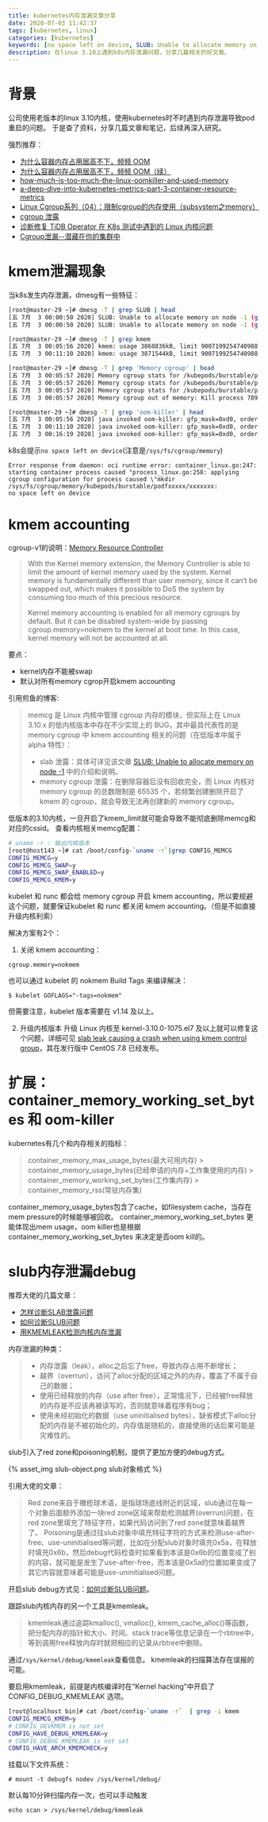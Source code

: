```yaml
---
title: kubernetes内存泄漏文章分享
date: 2020-07-03 11:42:37
tags: [kubernetes, linux]
categories: [kubernetes]
keywords: [no space left on device, SLUB: Unable to allocate memory on node, memcg]
description: 在linux 3.10上遇到k8s内存泄漏问题，分享几篇相关的好文章。
---
```


# 背景

公司使用老版本的linux 3.10内核，使用kubernetes时不时遇到内存泄漏导致pod重启的问题。
于是查了资料，分享几篇文章和笔记，后续再深入研究。
<!-- more -->

强烈推荐：
- [为什么容器内存占用居高不下，频频 OOM](https://eddycjy.com/posts/why-container-memory-exceed/)
- [为什么容器内存占用居高不下，频频 OOM（续）](https://eddycjy.com/posts/why-container-memory-exceed2/)
- [how-much-is-too-much-the-linux-oomkiller-and-used-memory](https://medium.com/faun/how-much-is-too-much-the-linux-oomkiller-and-used-memory-d32186f29c9d)
- [a-deep-dive-into-kubernetes-metrics-part-3-container-resource-metrics](https://blog.freshtracks.io/a-deep-dive-into-kubernetes-metrics-part-3-container-resource-metrics-361c5ee46e66)
- [Linux Cgroup系列（04）：限制cgroup的内存使用（subsystem之memory）](https://segmentfault.com/a/1190000008125359)
- [cgroup 泄露](https://www.bookstack.cn/read/kubernetes-practice-guide/troubleshooting-summary-cgroup-leaking.md)
- [诊断修复 TiDB Operator 在 K8s 测试中遇到的 Linux 内核问题](https://zhuanlan.zhihu.com/p/66895097)
- [Cgroup泄漏--潜藏在你的集群中](https://tencentcloudcontainerteam.github.io/2018/12/29/cgroup-leaking/)

# kmem泄漏现象

当k8s发生内存泄漏，dmesg有一些特征：
```sh
[root@master-29 ~]# dmesg -T | grep SLUB | head
[五 7月  3 00:00:50 2020] SLUB: Unable to allocate memory on node -1 (gfp=0x80d0)
[五 7月  3 00:00:50 2020] SLUB: Unable to allocate memory on node -1 (gfp=0x80d0)
```

```sh
[root@master-29 ~]# dmesg -T | grep kmem
[五 7月  3 00:05:56 2020] kmem: usage 3868836kB, limit 9007199254740988kB, failcnt 0
[五 7月  3 00:11:10 2020] kmem: usage 3871544kB, limit 9007199254740988kB, failcnt 0
```

```sh
[root@master-29 ~]# dmesg -T | grep 'Memory cgroup' | head
[五 7月  3 00:05:57 2020] Memory cgroup stats for /kubepods/burstable/pod20edac81-191c-4bc6-b85f-e23a65bc7931: cache:0KB rss:0KB rss_huge:0KB mapped_file:0KB swap:0KB inactive_anon:0KB active_anon:0KB inactive_file:0KB active_file:0KB unevictable:0KB
[五 7月  3 00:05:57 2020] Memory cgroup stats for /kubepods/burstable/pod20edac81-191c-4bc6-b85f-e23a65bc7931/47fe2a20f8dabf213dbcd0995ab220c7df41eea7e5ac2f444e2d9dab2a49ed39: cache:0KB rss:44KB rss_huge:0KB mapped_file:0KB swap:0KB inactive_anon:0KB active_anon:44KB inactive_file:0KB active_file:0KB unevictable:0KB
[五 7月  3 00:05:57 2020] Memory cgroup stats for /kubepods/burstable/pod20edac81-191c-4bc6-b85f-e23a65bc7931/26879c55393e26dbccdf7dfba2fcba9d5be00cd92f1be6929c24d9725a2adcdf: cache:40KB rss:325384KB rss_huge:202752KB mapped_file:0KB swap:0KB inactive_anon:0KB active_anon:325276KB inactive_file:4KB active_file:0KB unevictable:0KB
[五 7月  3 00:05:57 2020] Memory cgroup out of memory: Kill process 789343 (java) score 1074 or sacrifice child
```

```sh
[root@master-29 ~]# dmesg -T | grep 'oom-killer' | head
[五 7月  3 00:05:56 2020] java invoked oom-killer: gfp_mask=0xd0, order=0, oom_score_adj=996
[五 7月  3 00:11:10 2020] java invoked oom-killer: gfp_mask=0xd0, order=0, oom_score_adj=996
[五 7月  3 00:16:19 2020] java invoked oom-killer: gfp_mask=0xd0, order=0, oom_score_adj=996
```

k8s会提示`no space left on device`(注意是`/sys/fs/cgroup/memory`)
```
Error response from daemon: oci runtime error: container_linux.go:247:
starting container process caused "process_linux.go:258: applying
cgroup configuration for process caused \"mkdir
/sys/fs/cgroup/memory/kubepods/burstable/podfxxxxx/xxxxxxx:
no space left on device
```

# kmem accounting

cgroup-v1的说明：[Memory Resource Controller](https://www.kernel.org/doc/html/latest/admin-guide/cgroup-v1/memory.html)
>With the Kernel memory extension, the Memory Controller is able to limit the amount of kernel memory used by the system. Kernel memory is fundamentally different than user memory, since it can’t be swapped out, which makes it possible to DoS the system by consuming too much of this precious resource.
>
>Kernel memory accounting is enabled for all memory cgroups by default. But it can be disabled system-wide by passing cgroup.memory=nokmem to the kernel at boot time. In this case, kernel memory will not be accounted at all.

要点：
- kernel内存不能被swap
- 默认对所有memory cgrop开启kmem accounting

引用煎鱼的博客:
>memcg 是 Linux 内核中管理 cgroup 内存的模块，但实际上在 Linux 3.10.x 的低内核版本中存在不少实现上的 BUG，其中最具代表性的是 memory cgroup 中 kmem accounting 相关的问题（在低版本中属于 alpha 特性）：
>- slab 泄露：具体可详见该文章 [SLUB: Unable to allocate memory on node -1](https://pingcap.com/blog/try-to-fix-two-linux-kernel-bugs-while-testing-tidb-operator-in-k8s/#bug-1-unstable-kmem-accounting) 中的介绍和说明。
>- memory cgroup 泄露：在删除容器后没有回收完全，而 Linux 内核对 memory cgroup 的总数限制是 65535 个，若频繁创建删除开启了 kmem 的 cgroup，就会导致无法再创建新的 memory cgroup。


低版本的3.10内核，一旦开启了kmem_limit就可能会导致不能彻底删除memcg和对应的cssid。
查看内核相关memcg配置：
```sh
# uname -r : 输出内核版本
[root@host143 ~]# cat /boot/config-`uname -r`|grep CONFIG_MEMCG
CONFIG_MEMCG=y
CONFIG_MEMCG_SWAP=y
CONFIG_MEMCG_SWAP_ENABLED=y
CONFIG_MEMCG_KMEM=y
```

kubelet 和 runc 都会给 memory cgroup 开启 kmem accounting，所以要规避这个问题，就要保证kubelet 和 runc 都关闭 kmem accounting。（但是不如直接升级内核利索）

解决方案有2个：
1. 关闭 kmem accounting：
```
cgroup.memory=nokmem
```
也可以通过 kubelet 的 nokmem Build Tags 来编译解决：
```
$ kubelet GOFLAGS="-tags=nokmem"
```
但需要注意，kubelet 版本需要在 v1.14 及以上。

2. 升级内核版本
升级 Linux 内核至 kernel-3.10.0-1075.el7 及以上就可以修复这个问题，详细可见 [slab leak causing a crash when using kmem control group](https://bugzilla.redhat.com/show_bug.cgi?id=1507149#c101)，其在发行版中 CentOS 7.8 已经发布。


# 扩展：container_memory_working_set_bytes 和 oom-killer

kubernetes有几个和内存相关的指标：
>container_memory_max_usage_bytes(最大可用内存) >
>container_memory_usage_bytes(已经申请的内存+工作集使用的内存) >
>container_memory_working_set_bytes(工作集内存) >
>container_memory_rss(常驻内存集)

container_memory_usage_bytes包含了cache，如filesystem cache，当存在mem pressure的时候能够被回收。
container_memory_working_set_bytes 更能体现出mem usage，oom killer也是根据container_memory_working_set_bytes 来决定是否oom kill的。


# slub内存泄漏debug

推荐大佬的几篇文章：
- [怎样诊断SLAB泄露问题](http://linuxperf.com/?p=148)
- [如何诊断SLUB问题](http://linuxperf.com/?p=184)
- [用KMEMLEAK检测内核内存泄漏](http://linuxperf.com/?p=188)

内存泄漏的种类：
>- 内存泄露（leak），alloc之后忘了free，导致内存占用不断增长；
>- 越界（overrun），访问了alloc分配的区域之外的内存，覆盖了不属于自己的数据；
>- 使用已经释放的内存（use after free），正常情况下，已经被free释放的内存是不应该再被读写的，否则就意味着程序有bug；
>- 使用未经初始化的数据（use uninitialised bytes），缺省模式下alloc分配的内存是不被初始化的，内存值是随机的，直接使用的话后果可能是灾难性的。

slub引入了red zone和poisoning机制，提供了更加方便的debug方式。

{% asset_img slub-object.png slub对象格式 %}

引用大佬的文章：
>Red zone来自于橄榄球术语，是指球场底线附近的区域，slub通过在每一个对象后面额外添加一块red zone区域来帮助检测越界(overrun)问题，在red zone里填充了特征字符，如果代码访问到了red zone就意味着越界了。
>Poisoning是通过往slub对象中填充特征字符的方式来检测use-after-free、use-uninitialised等问题，比如在分配slub对象时填充0x5a，在释放时填充0x6b，然后debug代码检查时如果看到本该是0x6b的位置变成了别的内容，就可能是发生了use-after-free，而本该是0x5a的位置如果变成了其它内容就意味着可能是use-uninitialised问题。

开启slub debug方式见：[如何诊断SLUB问题](http://linuxperf.com/?p=184)。

跟踪slub内核内存的另一个工具是kmemleak。
>kmemleak通过追踪kmalloc(), vmalloc(), kmem_cache_alloc()等函数，把分配内存的指针和大小、时间、stack trace等信息记录在一个rbtree中，等到调用free释放内存时就把相应的记录从rbtree中删除。

通过`/sys/kernel/debug/kmemleak`查看信息。
kmemleak的扫描算法存在误报的可能。

要启用kmemleak，前提是内核编译时在“Kernel hacking”中开启了 CONFIG_DEBUG_KMEMLEAK 选项。
```sh
[root@localhost bin]# cat /boot/config-`uname -r`  | grep -i kmem
CONFIG_MEMCG_KMEM=y
# CONFIG_DEVKMEM is not set
CONFIG_HAVE_DEBUG_KMEMLEAK=y
# CONFIG_DEBUG_KMEMLEAK is not set
CONFIG_HAVE_ARCH_KMEMCHECK=y
```

挂载以下文件系统：
```
# mount -t debugfs nodev /sys/kernel/debug/
```

默认每10分钟扫描内存一次，也可以手动触发
```
echo scan > /sys/kernel/debug/kmemleak
```
